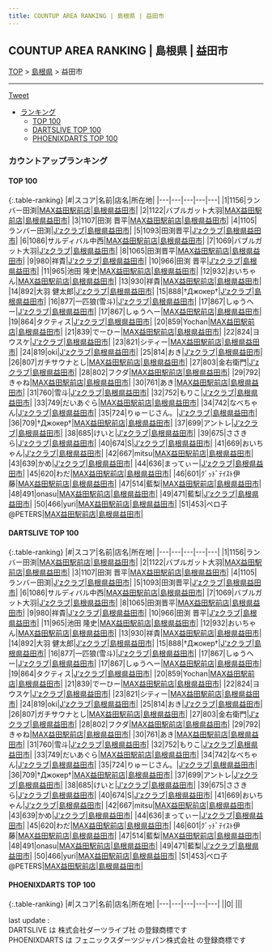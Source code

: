 ```yaml
---
title: COUNTUP AREA RANKING | 島根県 | 益田市
---
```

## COUNTUP AREA RANKING | 島根県 | 益田市

[TOP](/darts/rank/) > [島根県](/darts/rank/島根県/) > 益田市

___

<a href="https://twitter.com/share?ref_src=twsrc%5Etfw" data-text="COUNTUP AREA RANKING | 島根県益田市" class="twitter-share-button" data-hashtags="DARTSLIVE,PHOENIXDARTS,darts,ダーツ" data-show-count="false">Tweet</a>

* [ランキング](#カウントアップランキング)
    * [TOP 100](#top-100)
    * [DARTSLIVE TOP 100](#dartslive-top-100)
    * [PHOENIXDARTS TOP 100](#phoenixdarts-top-100)

### カウントアップランキング

#### TOP 100



{:.table-ranking}
|#|スコア|名前|店名|所在地|
|---|---|---|---|---|
|1|1156|<span class="rank-name-dl">ランバー田渕</span>|<a href="https://search.dartslive.com/jp/shop/f89d26ee6e9dab0a28032249b44395af">MAX益田駅前店</a>|<a href="/darts/rank/島根県/益田市">島根県益田市</a>|
|2|1122|<span class="rank-name-dl">バブルガット大羽</span>|<a href="https://search.dartslive.com/jp/shop/f89d26ee6e9dab0a28032249b44395af">MAX益田駅前店</a>|<a href="/darts/rank/島根県/益田市">島根県益田市</a>|
|3|1107|<span class="rank-name-dl">田渕 晋平</span>|<a href="https://search.dartslive.com/jp/shop/f89d26ee6e9dab0a28032249b44395af">MAX益田駅前店</a>|<a href="/darts/rank/島根県/益田市">島根県益田市</a>|
|4|1105|<span class="rank-name-dl">ランバー田渕</span>|<a href="https://search.dartslive.com/jp/shop/4002e01e8b909f335f9f3321c1147265">J'zクラブ</a>|<a href="/darts/rank/島根県/益田市">島根県益田市</a>|
|5|1093|<span class="rank-name-dl">田渕晋平</span>|<a href="https://search.dartslive.com/jp/shop/4002e01e8b909f335f9f3321c1147265">J'zクラブ</a>|<a href="/darts/rank/島根県/益田市">島根県益田市</a>|
|6|1086|<span class="rank-name-dl">サルディバル中西</span>|<a href="https://search.dartslive.com/jp/shop/f89d26ee6e9dab0a28032249b44395af">MAX益田駅前店</a>|<a href="/darts/rank/島根県/益田市">島根県益田市</a>|
|7|1069|<span class="rank-name-dl">バブルガット大羽</span>|<a href="https://search.dartslive.com/jp/shop/4002e01e8b909f335f9f3321c1147265">J'zクラブ</a>|<a href="/darts/rank/島根県/益田市">島根県益田市</a>|
|8|1065|<span class="rank-name-dl">田渕晋平</span>|<a href="https://search.dartslive.com/jp/shop/f89d26ee6e9dab0a28032249b44395af">MAX益田駅前店</a>|<a href="/darts/rank/島根県/益田市">島根県益田市</a>|
|9|980|<span class="rank-name-dl">祥貴</span>|<a href="https://search.dartslive.com/jp/shop/4002e01e8b909f335f9f3321c1147265">J'zクラブ</a>|<a href="/darts/rank/島根県/益田市">島根県益田市</a>|
|10|966|<span class="rank-name-dl">田渕 晋平</span>|<a href="https://search.dartslive.com/jp/shop/4002e01e8b909f335f9f3321c1147265">J'zクラブ</a>|<a href="/darts/rank/島根県/益田市">島根県益田市</a>|
|11|965|<span class="rank-name-dl">池田 隆史</span>|<a href="https://search.dartslive.com/jp/shop/f89d26ee6e9dab0a28032249b44395af">MAX益田駅前店</a>|<a href="/darts/rank/島根県/益田市">島根県益田市</a>|
|12|932|<span class="rank-name-dl">おいちゃん</span>|<a href="https://search.dartslive.com/jp/shop/f89d26ee6e9dab0a28032249b44395af">MAX益田駅前店</a>|<a href="/darts/rank/島根県/益田市">島根県益田市</a>|
|13|930|<span class="rank-name-dl">祥貴</span>|<a href="https://search.dartslive.com/jp/shop/f89d26ee6e9dab0a28032249b44395af">MAX益田駅前店</a>|<a href="/darts/rank/島根県/益田市">島根県益田市</a>|
|14|892|<span class="rank-name-dl">大羽 健太郎</span>|<a href="https://search.dartslive.com/jp/shop/4002e01e8b909f335f9f3321c1147265">J'zクラブ</a>|<a href="/darts/rank/島根県/益田市">島根県益田市</a>|
|15|888|<span class="rank-name-dl">†Джокер†</span>|<a href="https://search.dartslive.com/jp/shop/4002e01e8b909f335f9f3321c1147265">J'zクラブ</a>|<a href="/darts/rank/島根県/益田市">島根県益田市</a>|
|16|877|<span class="rank-name-dl">一匹狼(雪斗)</span>|<a href="https://search.dartslive.com/jp/shop/4002e01e8b909f335f9f3321c1147265">J'zクラブ</a>|<a href="/darts/rank/島根県/益田市">島根県益田市</a>|
|17|867|<span class="rank-name-dl">しゅうへー</span>|<a href="https://search.dartslive.com/jp/shop/4002e01e8b909f335f9f3321c1147265">J'zクラブ</a>|<a href="/darts/rank/島根県/益田市">島根県益田市</a>|
|17|867|<span class="rank-name-dl">しゅうへー</span>|<a href="https://search.dartslive.com/jp/shop/f89d26ee6e9dab0a28032249b44395af">MAX益田駅前店</a>|<a href="/darts/rank/島根県/益田市">島根県益田市</a>|
|19|864|<span class="rank-name-dl">タクティス</span>|<a href="https://search.dartslive.com/jp/shop/4002e01e8b909f335f9f3321c1147265">J'zクラブ</a>|<a href="/darts/rank/島根県/益田市">島根県益田市</a>|
|20|859|<span class="rank-name-dl">Yochan</span>|<a href="https://search.dartslive.com/jp/shop/f89d26ee6e9dab0a28032249b44395af">MAX益田駅前店</a>|<a href="/darts/rank/島根県/益田市">島根県益田市</a>|
|21|839|<span class="rank-name-dl">でーひー</span>|<a href="https://search.dartslive.com/jp/shop/f89d26ee6e9dab0a28032249b44395af">MAX益田駅前店</a>|<a href="/darts/rank/島根県/益田市">島根県益田市</a>|
|22|824|<span class="rank-name-dl">ヨウスケ</span>|<a href="https://search.dartslive.com/jp/shop/4002e01e8b909f335f9f3321c1147265">J'zクラブ</a>|<a href="/darts/rank/島根県/益田市">島根県益田市</a>|
|23|821|<span class="rank-name-dl">シティー</span>|<a href="https://search.dartslive.com/jp/shop/f89d26ee6e9dab0a28032249b44395af">MAX益田駅前店</a>|<a href="/darts/rank/島根県/益田市">島根県益田市</a>|
|24|819|<span class="rank-name-dl">oki</span>|<a href="https://search.dartslive.com/jp/shop/4002e01e8b909f335f9f3321c1147265">J'zクラブ</a>|<a href="/darts/rank/島根県/益田市">島根県益田市</a>|
|25|814|<span class="rank-name-dl">おき</span>|<a href="https://search.dartslive.com/jp/shop/4002e01e8b909f335f9f3321c1147265">J'zクラブ</a>|<a href="/darts/rank/島根県/益田市">島根県益田市</a>|
|26|807|<span class="rank-name-dl">ガチサウナとし</span>|<a href="https://search.dartslive.com/jp/shop/f89d26ee6e9dab0a28032249b44395af">MAX益田駅前店</a>|<a href="/darts/rank/島根県/益田市">島根県益田市</a>|
|27|803|<span class="rank-name-dl">金右衛門</span>|<a href="https://search.dartslive.com/jp/shop/4002e01e8b909f335f9f3321c1147265">J'zクラブ</a>|<a href="/darts/rank/島根県/益田市">島根県益田市</a>|
|28|802|<span class="rank-name-dl">フクダ</span>|<a href="https://search.dartslive.com/jp/shop/f89d26ee6e9dab0a28032249b44395af">MAX益田駅前店</a>|<a href="/darts/rank/島根県/益田市">島根県益田市</a>|
|29|792|<span class="rank-name-dl">きゃね</span>|<a href="https://search.dartslive.com/jp/shop/f89d26ee6e9dab0a28032249b44395af">MAX益田駅前店</a>|<a href="/darts/rank/島根県/益田市">島根県益田市</a>|
|30|761|<span class="rank-name-dl">あき</span>|<a href="https://search.dartslive.com/jp/shop/f89d26ee6e9dab0a28032249b44395af">MAX益田駅前店</a>|<a href="/darts/rank/島根県/益田市">島根県益田市</a>|
|31|760|<span class="rank-name-dl">雪斗</span>|<a href="https://search.dartslive.com/jp/shop/4002e01e8b909f335f9f3321c1147265">J'zクラブ</a>|<a href="/darts/rank/島根県/益田市">島根県益田市</a>|
|32|752|<span class="rank-name-dl">もりこ</span>|<a href="https://search.dartslive.com/jp/shop/4002e01e8b909f335f9f3321c1147265">J'zクラブ</a>|<a href="/darts/rank/島根県/益田市">島根県益田市</a>|
|33|749|<span class="rank-name-dl">だいあぐら</span>|<a href="https://search.dartslive.com/jp/shop/f89d26ee6e9dab0a28032249b44395af">MAX益田駅前店</a>|<a href="/darts/rank/島根県/益田市">島根県益田市</a>|
|34|742|<span class="rank-name-dl">なべちゃん</span>|<a href="https://search.dartslive.com/jp/shop/4002e01e8b909f335f9f3321c1147265">J'zクラブ</a>|<a href="/darts/rank/島根県/益田市">島根県益田市</a>|
|35|724|<span class="rank-name-dl">りゅーじさん。</span>|<a href="https://search.dartslive.com/jp/shop/4002e01e8b909f335f9f3321c1147265">J'zクラブ</a>|<a href="/darts/rank/島根県/益田市">島根県益田市</a>|
|36|709|<span class="rank-name-dl">†Джокер†</span>|<a href="https://search.dartslive.com/jp/shop/f89d26ee6e9dab0a28032249b44395af">MAX益田駅前店</a>|<a href="/darts/rank/島根県/益田市">島根県益田市</a>|
|37|699|<span class="rank-name-dl">アントレ</span>|<a href="https://search.dartslive.com/jp/shop/4002e01e8b909f335f9f3321c1147265">J'zクラブ</a>|<a href="/darts/rank/島根県/益田市">島根県益田市</a>|
|38|685|<span class="rank-name-dl">けいと</span>|<a href="https://search.dartslive.com/jp/shop/4002e01e8b909f335f9f3321c1147265">J'zクラブ</a>|<a href="/darts/rank/島根県/益田市">島根県益田市</a>|
|39|675|<span class="rank-name-dl">ささきら</span>|<a href="https://search.dartslive.com/jp/shop/4002e01e8b909f335f9f3321c1147265">J'zクラブ</a>|<a href="/darts/rank/島根県/益田市">島根県益田市</a>|
|40|674|<span class="rank-name-dl">S</span>|<a href="https://search.dartslive.com/jp/shop/4002e01e8b909f335f9f3321c1147265">J'zクラブ</a>|<a href="/darts/rank/島根県/益田市">島根県益田市</a>|
|41|669|<span class="rank-name-dl">おいちゃん</span>|<a href="https://search.dartslive.com/jp/shop/4002e01e8b909f335f9f3321c1147265">J'zクラブ</a>|<a href="/darts/rank/島根県/益田市">島根県益田市</a>|
|42|667|<span class="rank-name-dl">mitsu</span>|<a href="https://search.dartslive.com/jp/shop/f89d26ee6e9dab0a28032249b44395af">MAX益田駅前店</a>|<a href="/darts/rank/島根県/益田市">島根県益田市</a>|
|43|639|<span class="rank-name-dl">かめ</span>|<a href="https://search.dartslive.com/jp/shop/4002e01e8b909f335f9f3321c1147265">J'zクラブ</a>|<a href="/darts/rank/島根県/益田市">島根県益田市</a>|
|44|636|<span class="rank-name-dl">まってぃー</span>|<a href="https://search.dartslive.com/jp/shop/4002e01e8b909f335f9f3321c1147265">J'zクラブ</a>|<a href="/darts/rank/島根県/益田市">島根県益田市</a>|
|45|620|<span class="rank-name-dl">わだ</span>|<a href="https://search.dartslive.com/jp/shop/f89d26ee6e9dab0a28032249b44395af">MAX益田駅前店</a>|<a href="/darts/rank/島根県/益田市">島根県益田市</a>|
|46|601|<span class="rank-name-dl">ｸﾞｯﾄﾞﾃｲｽﾄ伊藤</span>|<a href="https://search.dartslive.com/jp/shop/f89d26ee6e9dab0a28032249b44395af">MAX益田駅前店</a>|<a href="/darts/rank/島根県/益田市">島根県益田市</a>|
|47|514|<span class="rank-name-dl">藍梨</span>|<a href="https://search.dartslive.com/jp/shop/f89d26ee6e9dab0a28032249b44395af">MAX益田駅前店</a>|<a href="/darts/rank/島根県/益田市">島根県益田市</a>|
|48|491|<span class="rank-name-dl">onasu</span>|<a href="https://search.dartslive.com/jp/shop/f89d26ee6e9dab0a28032249b44395af">MAX益田駅前店</a>|<a href="/darts/rank/島根県/益田市">島根県益田市</a>|
|49|471|<span class="rank-name-dl">藍梨</span>|<a href="https://search.dartslive.com/jp/shop/4002e01e8b909f335f9f3321c1147265">J'zクラブ</a>|<a href="/darts/rank/島根県/益田市">島根県益田市</a>|
|50|466|<span class="rank-name-dl">yuri</span>|<a href="https://search.dartslive.com/jp/shop/f89d26ee6e9dab0a28032249b44395af">MAX益田駅前店</a>|<a href="/darts/rank/島根県/益田市">島根県益田市</a>|
|51|453|<span class="rank-name-dl">ペロ子@PETERS</span>|<a href="https://search.dartslive.com/jp/shop/f89d26ee6e9dab0a28032249b44395af">MAX益田駅前店</a>|<a href="/darts/rank/島根県/益田市">島根県益田市</a>|


#### DARTSLIVE TOP 100



{:.table-ranking}
|#|スコア|名前|店名|所在地|
|---|---|---|---|---|
|1|1156|<span class="rank-name-dl">ランバー田渕</span>|<a href="https://search.dartslive.com/jp/shop/f89d26ee6e9dab0a28032249b44395af">MAX益田駅前店</a>|<a href="/darts/rank/島根県/益田市">島根県益田市</a>|
|2|1122|<span class="rank-name-dl">バブルガット大羽</span>|<a href="https://search.dartslive.com/jp/shop/f89d26ee6e9dab0a28032249b44395af">MAX益田駅前店</a>|<a href="/darts/rank/島根県/益田市">島根県益田市</a>|
|3|1107|<span class="rank-name-dl">田渕 晋平</span>|<a href="https://search.dartslive.com/jp/shop/f89d26ee6e9dab0a28032249b44395af">MAX益田駅前店</a>|<a href="/darts/rank/島根県/益田市">島根県益田市</a>|
|4|1105|<span class="rank-name-dl">ランバー田渕</span>|<a href="https://search.dartslive.com/jp/shop/4002e01e8b909f335f9f3321c1147265">J'zクラブ</a>|<a href="/darts/rank/島根県/益田市">島根県益田市</a>|
|5|1093|<span class="rank-name-dl">田渕晋平</span>|<a href="https://search.dartslive.com/jp/shop/4002e01e8b909f335f9f3321c1147265">J'zクラブ</a>|<a href="/darts/rank/島根県/益田市">島根県益田市</a>|
|6|1086|<span class="rank-name-dl">サルディバル中西</span>|<a href="https://search.dartslive.com/jp/shop/f89d26ee6e9dab0a28032249b44395af">MAX益田駅前店</a>|<a href="/darts/rank/島根県/益田市">島根県益田市</a>|
|7|1069|<span class="rank-name-dl">バブルガット大羽</span>|<a href="https://search.dartslive.com/jp/shop/4002e01e8b909f335f9f3321c1147265">J'zクラブ</a>|<a href="/darts/rank/島根県/益田市">島根県益田市</a>|
|8|1065|<span class="rank-name-dl">田渕晋平</span>|<a href="https://search.dartslive.com/jp/shop/f89d26ee6e9dab0a28032249b44395af">MAX益田駅前店</a>|<a href="/darts/rank/島根県/益田市">島根県益田市</a>|
|9|980|<span class="rank-name-dl">祥貴</span>|<a href="https://search.dartslive.com/jp/shop/4002e01e8b909f335f9f3321c1147265">J'zクラブ</a>|<a href="/darts/rank/島根県/益田市">島根県益田市</a>|
|10|966|<span class="rank-name-dl">田渕 晋平</span>|<a href="https://search.dartslive.com/jp/shop/4002e01e8b909f335f9f3321c1147265">J'zクラブ</a>|<a href="/darts/rank/島根県/益田市">島根県益田市</a>|
|11|965|<span class="rank-name-dl">池田 隆史</span>|<a href="https://search.dartslive.com/jp/shop/f89d26ee6e9dab0a28032249b44395af">MAX益田駅前店</a>|<a href="/darts/rank/島根県/益田市">島根県益田市</a>|
|12|932|<span class="rank-name-dl">おいちゃん</span>|<a href="https://search.dartslive.com/jp/shop/f89d26ee6e9dab0a28032249b44395af">MAX益田駅前店</a>|<a href="/darts/rank/島根県/益田市">島根県益田市</a>|
|13|930|<span class="rank-name-dl">祥貴</span>|<a href="https://search.dartslive.com/jp/shop/f89d26ee6e9dab0a28032249b44395af">MAX益田駅前店</a>|<a href="/darts/rank/島根県/益田市">島根県益田市</a>|
|14|892|<span class="rank-name-dl">大羽 健太郎</span>|<a href="https://search.dartslive.com/jp/shop/4002e01e8b909f335f9f3321c1147265">J'zクラブ</a>|<a href="/darts/rank/島根県/益田市">島根県益田市</a>|
|15|888|<span class="rank-name-dl">†Джокер†</span>|<a href="https://search.dartslive.com/jp/shop/4002e01e8b909f335f9f3321c1147265">J'zクラブ</a>|<a href="/darts/rank/島根県/益田市">島根県益田市</a>|
|16|877|<span class="rank-name-dl">一匹狼(雪斗)</span>|<a href="https://search.dartslive.com/jp/shop/4002e01e8b909f335f9f3321c1147265">J'zクラブ</a>|<a href="/darts/rank/島根県/益田市">島根県益田市</a>|
|17|867|<span class="rank-name-dl">しゅうへー</span>|<a href="https://search.dartslive.com/jp/shop/4002e01e8b909f335f9f3321c1147265">J'zクラブ</a>|<a href="/darts/rank/島根県/益田市">島根県益田市</a>|
|17|867|<span class="rank-name-dl">しゅうへー</span>|<a href="https://search.dartslive.com/jp/shop/f89d26ee6e9dab0a28032249b44395af">MAX益田駅前店</a>|<a href="/darts/rank/島根県/益田市">島根県益田市</a>|
|19|864|<span class="rank-name-dl">タクティス</span>|<a href="https://search.dartslive.com/jp/shop/4002e01e8b909f335f9f3321c1147265">J'zクラブ</a>|<a href="/darts/rank/島根県/益田市">島根県益田市</a>|
|20|859|<span class="rank-name-dl">Yochan</span>|<a href="https://search.dartslive.com/jp/shop/f89d26ee6e9dab0a28032249b44395af">MAX益田駅前店</a>|<a href="/darts/rank/島根県/益田市">島根県益田市</a>|
|21|839|<span class="rank-name-dl">でーひー</span>|<a href="https://search.dartslive.com/jp/shop/f89d26ee6e9dab0a28032249b44395af">MAX益田駅前店</a>|<a href="/darts/rank/島根県/益田市">島根県益田市</a>|
|22|824|<span class="rank-name-dl">ヨウスケ</span>|<a href="https://search.dartslive.com/jp/shop/4002e01e8b909f335f9f3321c1147265">J'zクラブ</a>|<a href="/darts/rank/島根県/益田市">島根県益田市</a>|
|23|821|<span class="rank-name-dl">シティー</span>|<a href="https://search.dartslive.com/jp/shop/f89d26ee6e9dab0a28032249b44395af">MAX益田駅前店</a>|<a href="/darts/rank/島根県/益田市">島根県益田市</a>|
|24|819|<span class="rank-name-dl">oki</span>|<a href="https://search.dartslive.com/jp/shop/4002e01e8b909f335f9f3321c1147265">J'zクラブ</a>|<a href="/darts/rank/島根県/益田市">島根県益田市</a>|
|25|814|<span class="rank-name-dl">おき</span>|<a href="https://search.dartslive.com/jp/shop/4002e01e8b909f335f9f3321c1147265">J'zクラブ</a>|<a href="/darts/rank/島根県/益田市">島根県益田市</a>|
|26|807|<span class="rank-name-dl">ガチサウナとし</span>|<a href="https://search.dartslive.com/jp/shop/f89d26ee6e9dab0a28032249b44395af">MAX益田駅前店</a>|<a href="/darts/rank/島根県/益田市">島根県益田市</a>|
|27|803|<span class="rank-name-dl">金右衛門</span>|<a href="https://search.dartslive.com/jp/shop/4002e01e8b909f335f9f3321c1147265">J'zクラブ</a>|<a href="/darts/rank/島根県/益田市">島根県益田市</a>|
|28|802|<span class="rank-name-dl">フクダ</span>|<a href="https://search.dartslive.com/jp/shop/f89d26ee6e9dab0a28032249b44395af">MAX益田駅前店</a>|<a href="/darts/rank/島根県/益田市">島根県益田市</a>|
|29|792|<span class="rank-name-dl">きゃね</span>|<a href="https://search.dartslive.com/jp/shop/f89d26ee6e9dab0a28032249b44395af">MAX益田駅前店</a>|<a href="/darts/rank/島根県/益田市">島根県益田市</a>|
|30|761|<span class="rank-name-dl">あき</span>|<a href="https://search.dartslive.com/jp/shop/f89d26ee6e9dab0a28032249b44395af">MAX益田駅前店</a>|<a href="/darts/rank/島根県/益田市">島根県益田市</a>|
|31|760|<span class="rank-name-dl">雪斗</span>|<a href="https://search.dartslive.com/jp/shop/4002e01e8b909f335f9f3321c1147265">J'zクラブ</a>|<a href="/darts/rank/島根県/益田市">島根県益田市</a>|
|32|752|<span class="rank-name-dl">もりこ</span>|<a href="https://search.dartslive.com/jp/shop/4002e01e8b909f335f9f3321c1147265">J'zクラブ</a>|<a href="/darts/rank/島根県/益田市">島根県益田市</a>|
|33|749|<span class="rank-name-dl">だいあぐら</span>|<a href="https://search.dartslive.com/jp/shop/f89d26ee6e9dab0a28032249b44395af">MAX益田駅前店</a>|<a href="/darts/rank/島根県/益田市">島根県益田市</a>|
|34|742|<span class="rank-name-dl">なべちゃん</span>|<a href="https://search.dartslive.com/jp/shop/4002e01e8b909f335f9f3321c1147265">J'zクラブ</a>|<a href="/darts/rank/島根県/益田市">島根県益田市</a>|
|35|724|<span class="rank-name-dl">りゅーじさん。</span>|<a href="https://search.dartslive.com/jp/shop/4002e01e8b909f335f9f3321c1147265">J'zクラブ</a>|<a href="/darts/rank/島根県/益田市">島根県益田市</a>|
|36|709|<span class="rank-name-dl">†Джокер†</span>|<a href="https://search.dartslive.com/jp/shop/f89d26ee6e9dab0a28032249b44395af">MAX益田駅前店</a>|<a href="/darts/rank/島根県/益田市">島根県益田市</a>|
|37|699|<span class="rank-name-dl">アントレ</span>|<a href="https://search.dartslive.com/jp/shop/4002e01e8b909f335f9f3321c1147265">J'zクラブ</a>|<a href="/darts/rank/島根県/益田市">島根県益田市</a>|
|38|685|<span class="rank-name-dl">けいと</span>|<a href="https://search.dartslive.com/jp/shop/4002e01e8b909f335f9f3321c1147265">J'zクラブ</a>|<a href="/darts/rank/島根県/益田市">島根県益田市</a>|
|39|675|<span class="rank-name-dl">ささきら</span>|<a href="https://search.dartslive.com/jp/shop/4002e01e8b909f335f9f3321c1147265">J'zクラブ</a>|<a href="/darts/rank/島根県/益田市">島根県益田市</a>|
|40|674|<span class="rank-name-dl">S</span>|<a href="https://search.dartslive.com/jp/shop/4002e01e8b909f335f9f3321c1147265">J'zクラブ</a>|<a href="/darts/rank/島根県/益田市">島根県益田市</a>|
|41|669|<span class="rank-name-dl">おいちゃん</span>|<a href="https://search.dartslive.com/jp/shop/4002e01e8b909f335f9f3321c1147265">J'zクラブ</a>|<a href="/darts/rank/島根県/益田市">島根県益田市</a>|
|42|667|<span class="rank-name-dl">mitsu</span>|<a href="https://search.dartslive.com/jp/shop/f89d26ee6e9dab0a28032249b44395af">MAX益田駅前店</a>|<a href="/darts/rank/島根県/益田市">島根県益田市</a>|
|43|639|<span class="rank-name-dl">かめ</span>|<a href="https://search.dartslive.com/jp/shop/4002e01e8b909f335f9f3321c1147265">J'zクラブ</a>|<a href="/darts/rank/島根県/益田市">島根県益田市</a>|
|44|636|<span class="rank-name-dl">まってぃー</span>|<a href="https://search.dartslive.com/jp/shop/4002e01e8b909f335f9f3321c1147265">J'zクラブ</a>|<a href="/darts/rank/島根県/益田市">島根県益田市</a>|
|45|620|<span class="rank-name-dl">わだ</span>|<a href="https://search.dartslive.com/jp/shop/f89d26ee6e9dab0a28032249b44395af">MAX益田駅前店</a>|<a href="/darts/rank/島根県/益田市">島根県益田市</a>|
|46|601|<span class="rank-name-dl">ｸﾞｯﾄﾞﾃｲｽﾄ伊藤</span>|<a href="https://search.dartslive.com/jp/shop/f89d26ee6e9dab0a28032249b44395af">MAX益田駅前店</a>|<a href="/darts/rank/島根県/益田市">島根県益田市</a>|
|47|514|<span class="rank-name-dl">藍梨</span>|<a href="https://search.dartslive.com/jp/shop/f89d26ee6e9dab0a28032249b44395af">MAX益田駅前店</a>|<a href="/darts/rank/島根県/益田市">島根県益田市</a>|
|48|491|<span class="rank-name-dl">onasu</span>|<a href="https://search.dartslive.com/jp/shop/f89d26ee6e9dab0a28032249b44395af">MAX益田駅前店</a>|<a href="/darts/rank/島根県/益田市">島根県益田市</a>|
|49|471|<span class="rank-name-dl">藍梨</span>|<a href="https://search.dartslive.com/jp/shop/4002e01e8b909f335f9f3321c1147265">J'zクラブ</a>|<a href="/darts/rank/島根県/益田市">島根県益田市</a>|
|50|466|<span class="rank-name-dl">yuri</span>|<a href="https://search.dartslive.com/jp/shop/f89d26ee6e9dab0a28032249b44395af">MAX益田駅前店</a>|<a href="/darts/rank/島根県/益田市">島根県益田市</a>|
|51|453|<span class="rank-name-dl">ペロ子@PETERS</span>|<a href="https://search.dartslive.com/jp/shop/f89d26ee6e9dab0a28032249b44395af">MAX益田駅前店</a>|<a href="/darts/rank/島根県/益田市">島根県益田市</a>|


#### PHOENIXDARTS TOP 100



{:.table-ranking}
|#|スコア|名前|店名|所在地|
|---|---|---|---|---|
||0|<span class="rank-name-dl"> </span>|<a href=""></a>|<a href="/darts/rank//"></a>|


<div class="footer border-top border-gray-light mt-5 pt-3 text-right text-gray">
    last update : <span style="font-weight: italic" id="foot_last_modified"></span><br />
    DARTSLIVE は 株式会社ダーツライブ社 の登録商標です<br />
    PHOENIXDARTS は フェニックスダーツジャパン株式会社 の登録商標です<br />
</div>

<script src="https://cdnjs.cloudflare.com/ajax/libs/jquery.tablesorter/2.31.3/js/jquery.tablesorter.min.js" integrity="sha512-qzgd5cYSZcosqpzpn7zF2ZId8f/8CHmFKZ8j7mU4OUXTNRd5g+ZHBPsgKEwoqxCtdQvExE5LprwwPAgoicguNg==" crossorigin="anonymous" referrerpolicy="no-referrer"></script>
<link rel="stylesheet" href="https://cdnjs.cloudflare.com/ajax/libs/jquery.tablesorter/2.31.3/css/theme.default.min.css" integrity="sha512-wghhOJkjQX0Lh3NSWvNKeZ0ZpNn+SPVXX1Qyc9OCaogADktxrBiBdKGDoqVUOyhStvMBmJQ8ZdMHiR3wuEq8+w==" crossorigin="anonymous" referrerpolicy="no-referrer" />
<script>
$(function() {
    $(".table-ranking").tablesorter({sortList:[[0, 0]]});
    $("#foot_last_modified").text(formatDate(new Date(document.lastModified), 'yyyy-MM-dd HH:mm:ss'));
});
</script>

<script async src="https://platform.twitter.com/widgets.js" charset="utf-8"></script>